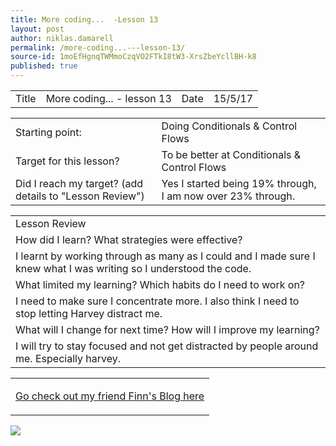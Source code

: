 ```yaml
---
title: More coding...  -Lesson 13
layout: post
author: niklas.damarell
permalink: /more-coding...---lesson-13/
source-id: 1moEfHgnqTWMmoCzqVO2FTkI8tW3-XrsZbeYcllBH-k8
published: true
---
```

<table>
  <tr>
    <td>Title</td>
    <td>More coding... - lesson 13</td>
    <td>Date</td>
    <td>15/5/17</td>
  </tr>
</table>


<table>
  <tr>
    <td>Starting point:</td>
    <td>Doing Conditionals & Control Flows</td>
  </tr>
  <tr>
    <td>Target for this lesson?</td>
    <td>To be better at Conditionals & Control Flows</td>
  </tr>
  <tr>
    <td>Did I reach my target? 
(add details to "Lesson Review")</td>
    <td> Yes I started being 19% through, I am now over 23% through.</td>
  </tr>
</table>


<table>
  <tr>
    <td>Lesson Review</td>
  </tr>
  <tr>
    <td>How did I learn? What strategies were effective? </td>
  </tr>
  <tr>
    <td>I learnt by working through as many as I could and I made sure I knew what I was writing so I understood the code.</td>
  </tr>
  <tr>
    <td>What limited my learning? Which habits do I need to work on? </td>
  </tr>
  <tr>
    <td>I need to make sure I concentrate more. I also think I need to stop letting Harvey distract me.</td>
  </tr>
  <tr>
    <td>What will I change for next time? How will I improve my learning?</td>
  </tr>
  <tr>
    <td>I will try to stay focused and not get distracted by people around me. Especially harvey.</td>
  </tr>
</table>



<table>
  <tr>
    <td><html>
<body>

<p><a href="https://finnhammerkick3009.github.io/
">Go check out my friend Finn's Blog here</a></p>

</body>
</html>
</td>
  </tr>
</table>

<img src="http://i65.tinypic.com/mb068g.png" >


